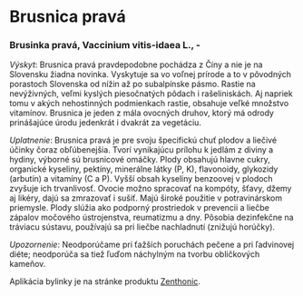 Brusnica pravá
==============

### Brusinka pravá, Vaccinium vitis-idaea L., -

*Výskyt*: Brusnica pravá pravdepodobne pochádza z Číny a nie je na Slovensku
žiadna novinka. Vyskytuje sa vo voľnej prírode a to v pôvodných porastoch
Slovenska od nížin až po subalpínske pásmo. Rastie na nevýživných, veľmi kyslých
piesočnatých pôdach i rašeliniskách. Aj napriek tomu v akých nehostinných
podmienkach rastie, obsahuje veľké množstvo vitamínov. Brusnica je jeden z mála
ovocných druhov, ktorý má odrody prinášajúce úrodu jedenkrát i dvakrát za
vegetáciu.

*Uplatnenie*: Brusnica pravá je pre svoju špecifickú chuť plodov a liečivé
účinky čoraz obľúbenejšia. Tvorí vynikajúcu prílohu k jedlám z diviny a hydiny,
výborné sú brusnicové omáčky. Plody obsahujú hlavne cukry, organické kyseliny,
pektíny, minerálne látky (P, K), flavonoidy, glykozidy (arbutín) a vitamíny (C a
P). Vyšší obsah kyseliny benzoovej v plodoch zvyšuje ich trvanlivosť. Ovocie
možno spracovať na kompóty, šťavy, džemy aj likéry, dajú sa zmrazovať i sušiť.
Majú široké použitie v potravinárskom priemysle. Plody slúžia ako podporný
prostriedok v prevencii a liečbe zápalov močového ústrojenstva, reumatizmu a
dny. Pôsobia dezinfekčne na tráviacu sústavu, používajú sa pri liečbe
nachladnutí (znižujú horúčky).

*Upozornenie*: Neodporúčame pri ťažších poruchách pečene a pri ľadvinovej diéte;
neodporúča sa tiež ľuďom náchylným na tvorbu obličkových kameňov.

Aplikácia bylinky je na stránke produktu
[Zenthonic](../procvi/zenthonic).
